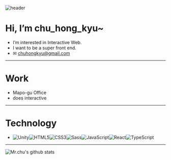 ![header](https://capsule-render.vercel.app/api?type=waving&height=200&text=Welcome&nbsp;to&nbsp;My&nbsp;Page!&fontAlign=55&fontAlignY=35&color=gradient)
# Hi, I’m chu_hong_kyu~
- I’m interested in Interactive Web.
- I want to be a super front end.
- ✉ chuhongkyu@gmail.com
--------------
# Work
- Mapo-gu Office
- does interactive
--------------
# Technology
- <img alt="Unity" src="https://img.shields.io/badge/Unity-5f5a5f?style=flat-square&logo=Unity&logoColor=white"/><img alt="HTML5" src="https://img.shields.io/badge/HTML5-E34F26?style=flat-square&logo=HTML5&logoColor=white"/><img alt="CSS3" src="https://img.shields.io/badge/CSS3-1572B6?style=flat-square&logo=CSS3&logoColor=white"/><img alt="Sass" src="https://img.shields.io/badge/Sass-CC6699?style=flat-square&logo=Sass&logoColor=white"/><img alt="JavaScript" src="https://img.shields.io/badge/JavaScript-F7DF1E?style=flat-square&logo=JavaScript&logoColor=white"/><img alt="React" src="https://img.shields.io/badge/React-61DAFB?style=flat-square&logo=React&logoColor=white"/><img alt="TypeScript" src="https://img.shields.io/badge/TypeScript-3178C6?style=flat-square&logo=TypeScript&logoColor=white"/>
--------------
![Mr.chu's github stats](https://github-readme-stats.vercel.app/api?username=chuhongkyu&show_icons=true&theme=maroongold)

